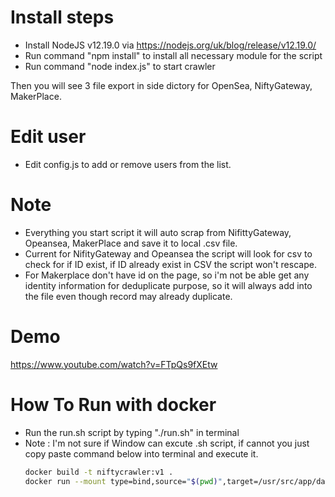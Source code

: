 
# Install steps

- Install NodeJS v12.19.0 via https://nodejs.org/uk/blog/release/v12.19.0/
- Run command "npm install" to install all necessary module for the script
- Run command "node index.js" to start crawler

Then you will see 3 file export in side dictory for OpenSea, NiftyGateway, MakerPlace.

# Edit user
- Edit config.js to add or remove users from the list.

# Note
- Everything you start script it will auto scrap from NifittyGateway, Opeansea, MakerPlace and save it to local .csv file.
- Current for NifityGateway and Opeansea the script will look for csv to check for if ID exist, if ID already exist in CSV the script won't rescape.
- For Makerplace don't have id on the page, so i'm not be able get any identity information for deduplicate purpose, so it will always add into the file even though record may already duplicate.

# Demo
https://www.youtube.com/watch?v=FTpQs9fXEtw


# How To Run with docker
- Run the run.sh script by typing "./run.sh" in terminal
- Note :
  I'm not sure if Window can excute .sh script, if cannot you just copy paste command below into terminal and execute it.
  ```bash
  docker build -t niftycrawler:v1 .
  docker run --mount type=bind,source="$(pwd)",target=/usr/src/app/data niftycrawler:v1
  ```

